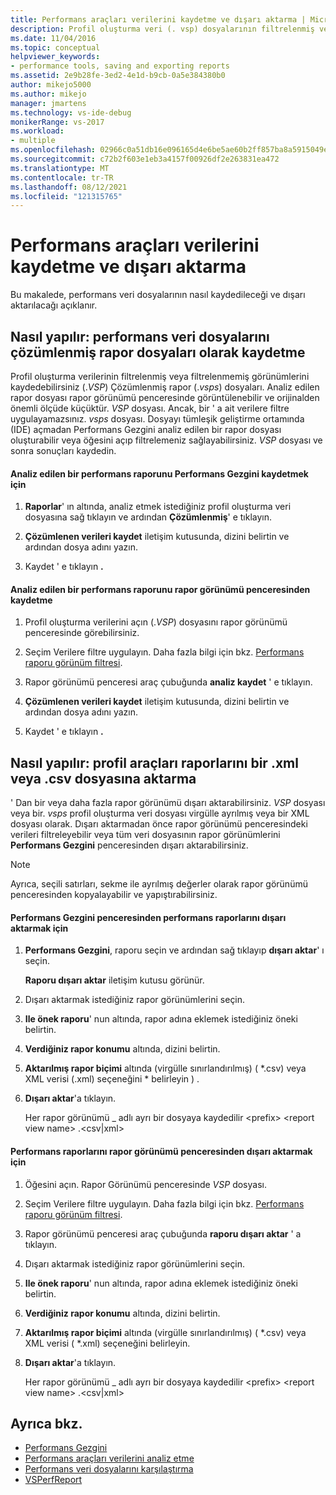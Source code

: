 ```yaml
---
title: Performans araçları verilerini kaydetme ve dışarı aktarma | Microsoft Docs
description: Profil oluşturma veri (. vsp) dosyalarının filtrelenmiş veya filtrelenmemiş görünümlerini çözümlenen rapor (. vsps) dosyaları olarak nasıl kaydedebileceğinizi öğrenin.
ms.date: 11/04/2016
ms.topic: conceptual
helpviewer_keywords:
- performance tools, saving and exporting reports
ms.assetid: 2e9b28fe-3ed2-4e1d-b9cb-0a5e384380b0
author: mikejo5000
ms.author: mikejo
manager: jmartens
ms.technology: vs-ide-debug
monikerRange: vs-2017
ms.workload:
- multiple
ms.openlocfilehash: 02966c0a51db16e096165d4e6be5ae60b2ff857ba8a5915049e828fc4a041c6e
ms.sourcegitcommit: c72b2f603e1eb3a4157f00926df2e263831ea472
ms.translationtype: MT
ms.contentlocale: tr-TR
ms.lasthandoff: 08/12/2021
ms.locfileid: "121315765"
---
```

# <a name="save-and-export-performance-tools-data"></a>Performans araçları verilerini kaydetme ve dışarı aktarma
Bu makalede, performans veri dosyalarının nasıl kaydedileceği ve dışarı aktarılacağı açıklanır.

## <a name="how-to-save-performance-data-files-as-analyzed-report-files"></a>Nasıl yapılır: performans veri dosyalarını çözümlenmiş rapor dosyaları olarak kaydetme
 Profil oluşturma verilerinin filtrelenmiş veya filtrelenmemiş görünümlerini kaydedebilirsiniz (.*VSP*) Çözümlenmiş rapor (.*vsps*) dosyaları. Analiz edilen rapor dosyası rapor görünümü penceresinde görüntülenebilir ve orijinalden önemli ölçüde küçüktür. *VSP* dosyası. Ancak, bir ' a ait verilere filtre uygulayamazsınız. *vsps* dosyası. Dosyayı tümleşik geliştirme ortamında (IDE) açmadan Performans Gezgini analiz edilen bir rapor dosyası oluşturabilir veya öğesini açıp filtrelemeniz sağlayabilirsiniz. *VSP* dosyası ve sonra sonuçları kaydedin.

#### <a name="to-save-an-analyzed-performance-report-from-the-performance-explorer"></a>Analiz edilen bir performans raporunu Performans Gezgini kaydetmek için

1. **Raporlar**' ın altında, analiz etmek istediğiniz profil oluşturma veri dosyasına sağ tıklayın ve ardından **Çözümlenmiş**' e tıklayın.

2. **Çözümlenen verileri kaydet** iletişim kutusunda, dizini belirtin ve ardından dosya adını yazın.

3. Kaydet ' e tıklayın **.**

#### <a name="to-save-an-analyzed-performance-report-from-the-report-view-window"></a>Analiz edilen bir performans raporunu rapor görünümü penceresinden kaydetme

1. Profil oluşturma verilerini açın (.*VSP*) dosyasını rapor görünümü penceresinde görebilirsiniz.

2. Seçim Verilere filtre uygulayın. Daha fazla bilgi için bkz. [Performans raporu görünüm filtresi](../profiling/performance-report-view-filter.md).

3. Rapor görünümü penceresi araç çubuğunda **analiz kaydet** ' e tıklayın.

4. **Çözümlenen verileri kaydet** iletişim kutusunda, dizini belirtin ve ardından dosya adını yazın.

5. Kaydet ' e tıklayın **.**

## <a name="how-to-export-profiling-tools-reports-to-an-xml-or-csv-file"></a>Nasıl yapılır: profil araçları raporlarını bir .xml veya .csv dosyasına aktarma
 ' Dan bir veya daha fazla rapor görünümü dışarı aktarabilirsiniz. *VSP* dosyası veya bir. *vsps* profil oluşturma veri dosyası virgülle ayrılmış veya bir XML dosyası olarak. Dışarı aktarmadan önce rapor görünümü penceresindeki verileri filtreleyebilir veya tüm veri dosyasının rapor görünümlerini **Performans Gezgini** penceresinden dışarı aktarabilirsiniz.

> [!NOTE]
> Ayrıca, seçili satırları, sekme ile ayrılmış değerler olarak rapor görünümü penceresinden kopyalayabilir ve yapıştırabilirsiniz.

#### <a name="to-export-performance-reports-from-the-performance-explorer-window"></a>Performans Gezgini penceresinden performans raporlarını dışarı aktarmak için

1. **Performans Gezgini**, raporu seçin ve ardından sağ tıklayıp **dışarı aktar**' ı seçin.

     **Raporu dışarı aktar** iletişim kutusu görünür.

2. Dışarı aktarmak istediğiniz rapor görünümlerini seçin.

3. **Ile önek raporu**' nun altında, rapor adına eklemek istediğiniz öneki belirtin.

4. **Verdiğiniz rapor konumu** altında, dizini belirtin.

5. **Aktarılmış rapor biçimi** altında (virgülle sınırlandırılmış) ( \*.csv\) veya XML verisi (.xml) seçeneğini \* belirleyin \) .

6. **Dışarı aktar**'a tıklayın.

     Her rapor görünümü _ adlı ayrı bir dosyaya kaydedilir \<prefix> \<report view name> .\<csv&#124;xml>

#### <a name="to-export-performance-reports-from-the-report-view-window"></a>Performans raporlarını rapor görünümü penceresinden dışarı aktarmak için

1. Öğesini açın. Rapor Görünümü penceresinde *VSP* dosyası.

2. Seçim Verilere filtre uygulayın. Daha fazla bilgi için bkz. [Performans raporu görünüm filtresi](../profiling/performance-report-view-filter.md).

3. Rapor görünümü penceresi araç çubuğunda **raporu dışarı aktar** ' a tıklayın.

4. Dışarı aktarmak istediğiniz rapor görünümlerini seçin.

5. **Ile önek raporu**' nun altında, rapor adına eklemek istediğiniz öneki belirtin.

6. **Verdiğiniz rapor konumu** altında, dizini belirtin.

7. **Aktarılmış rapor biçimi** altında (virgülle sınırlandırılmış) ( \*.csv) veya XML verisi ( \*.xml) seçeneğini belirleyin.

8. **Dışarı aktar**'a tıklayın.

     Her rapor görünümü _ adlı ayrı bir dosyaya kaydedilir \<prefix> \<report view name> .\<csv&#124;xml>

## <a name="see-also"></a>Ayrıca bkz.
- [Performans Gezgini](../profiling/performance-explorer.md)
- [Performans araçları verilerini analiz etme](../profiling/analyzing-performance-tools-data.md)
- [Performans veri dosyalarını karşılaştırma](../profiling/comparing-performance-data-files.md)
- [VSPerfReport](../profiling/vsperfreport.md)
